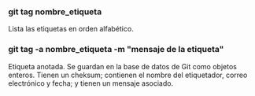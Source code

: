 ### git tag nombre_etiqueta
Lista las etiquetas en orden alfabético.

### git tag -a nombre_etiqueta -m "mensaje de la etiqueta"
Etiqueta anotada. Se guardan en la base de datos de Git como objetos enteros. Tienen un cheksum; contienen el nombre del etiquetador, correo electrónico y fecha; y tienen un mensaje asociado.